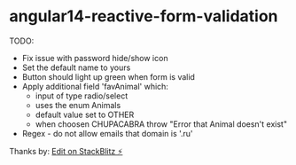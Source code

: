 # angular14-reactive-form-validation

TODO:
- Fix issue with password hide/show icon
- Set the default name to yours
- Button should light up green when form is valid
- Apply additional field 'favAnimal' which:
  - input of type radio/select
  - uses the enum Animals
  - default value set to OTHER
  - when choosen CHUPACABRA throw "Error that Animal doesn't exist"
- Regex - do not allow emails that domain is '.ru'  

Thanks by:
[Edit on StackBlitz ⚡️](https://stackblitz.com/edit/angular14-reactive-form-validation-82unpx)
